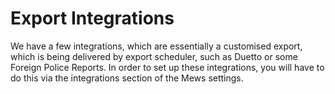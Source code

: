 # Export Integrations

We have a few integrations, which are essentially a customised export, which is being delivered by export scheduler, such as Duetto or some Foreign Police Reports. In order to set up these integrations, you will have to do this via the integrations section of the Mews settings.

